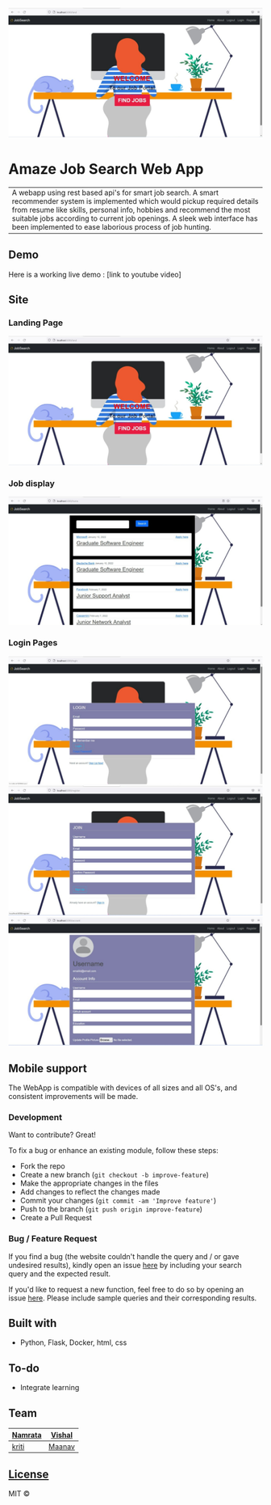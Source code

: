 # ![WebApp](images/webapp1.jpeg)
# Amaze Job Search Web App
<table>
<tr>
<td>
  A webapp using rest based api's for smart job search. A smart recommender system is implemented which would pickup required details from resume like skills,
personal info, hobbies and recommend the most suitable jobs according to current job openings. A sleek web interface has been implemented to ease laborious process of job hunting.  
</td>
</tr>
</table>


## Demo
Here is a working live demo :  [link to youtube video]


## Site

### Landing Page

![](images/webapp1.jpeg)

### Job display 
![](images/webapp2.jpeg)

### Login Pages
![](images/webapp3.jpeg)
![](images/webapp4.jpeg)
![](images/webapp5.jpeg)


## Mobile support
The WebApp is compatible with devices of all sizes and all OS's, and consistent improvements will be made.



### Development
Want to contribute? Great!

To fix a bug or enhance an existing module, follow these steps:

- Fork the repo
- Create a new branch (`git checkout -b improve-feature`)
- Make the appropriate changes in the files
- Add changes to reflect the changes made
- Commit your changes (`git commit -am 'Improve feature'`)
- Push to the branch (`git push origin improve-feature`)
- Create a Pull Request 

### Bug / Feature Request

If you find a bug (the website couldn't handle the query and / or gave undesired results), kindly open an issue [here](https://github.com/iharsh234/WebApp/issues/new) by including your search query and the expected result.

If you'd like to request a new function, feel free to do so by opening an issue [here](https://github.com/iharsh234/WebApp/issues/new). Please include sample queries and their corresponding results.


## Built with 

-  Python, Flask, Docker, html, css



## To-do
- Integrate learning 


## Team

[Namrata](https://github.com/NamrataKankaria) | [Vishal](https://github.com/vishalsmak)
---|---
[kriti](https://github.com/KritiJaggi) | [Maanav](https://github.com/maanav)

## [License](link)

MIT © 

